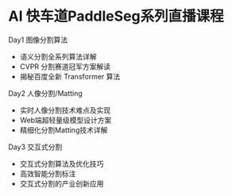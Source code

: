 # AI 快车道PaddleSeg系列直播课程



Day1 图像分割算法

- 语义分割全系列算法详解
- CVPR 分割赛道冠军方案解读
- 揭秘百度全新 Transformer 算法

Day2 人像分割/Matting

- 实时人像分割技术难点及实现
- Web端超轻量级模型设计方案
- 精细化分割Matting技术详解

Day3 交互式分割

- 交互式分割算法及优化技巧
- 高效智能分割标注
- 交互式分割的产业创新应用

